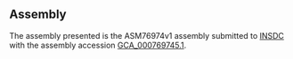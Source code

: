

Assembly
--------

The assembly presented is the ASM76974v1 assembly submitted to
[INSDC](http://www.insdc.org) with the assembly accession
[GCA\_000769745.1](http://www.ebi.ac.uk/ena/data/view/GCA_000769745.1).
